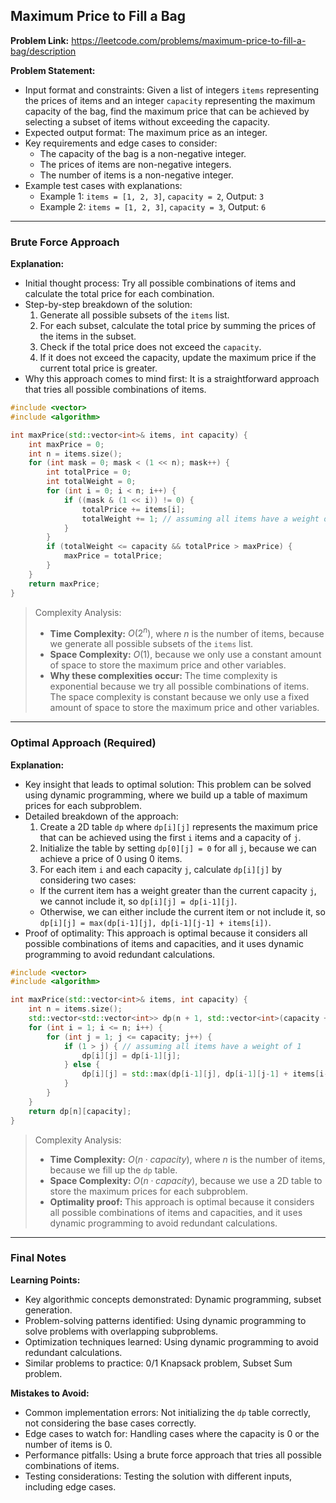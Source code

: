 ## Maximum Price to Fill a Bag
**Problem Link:** https://leetcode.com/problems/maximum-price-to-fill-a-bag/description

**Problem Statement:**
- Input format and constraints: Given a list of integers `items` representing the prices of items and an integer `capacity` representing the maximum capacity of the bag, find the maximum price that can be achieved by selecting a subset of items without exceeding the capacity.
- Expected output format: The maximum price as an integer.
- Key requirements and edge cases to consider:
  - The capacity of the bag is a non-negative integer.
  - The prices of items are non-negative integers.
  - The number of items is a non-negative integer.
- Example test cases with explanations:
  - Example 1: `items = [1, 2, 3]`, `capacity = 2`, Output: `3`
  - Example 2: `items = [1, 2, 3]`, `capacity = 3`, Output: `6`

---

### Brute Force Approach

**Explanation:**
- Initial thought process: Try all possible combinations of items and calculate the total price for each combination.
- Step-by-step breakdown of the solution:
  1. Generate all possible subsets of the `items` list.
  2. For each subset, calculate the total price by summing the prices of the items in the subset.
  3. Check if the total price does not exceed the `capacity`.
  4. If it does not exceed the capacity, update the maximum price if the current total price is greater.
- Why this approach comes to mind first: It is a straightforward approach that tries all possible combinations of items.

```cpp
#include <vector>
#include <algorithm>

int maxPrice(std::vector<int>& items, int capacity) {
    int maxPrice = 0;
    int n = items.size();
    for (int mask = 0; mask < (1 << n); mask++) {
        int totalPrice = 0;
        int totalWeight = 0;
        for (int i = 0; i < n; i++) {
            if ((mask & (1 << i)) != 0) {
                totalPrice += items[i];
                totalWeight += 1; // assuming all items have a weight of 1
            }
        }
        if (totalWeight <= capacity && totalPrice > maxPrice) {
            maxPrice = totalPrice;
        }
    }
    return maxPrice;
}
```

> Complexity Analysis:
> - **Time Complexity:** $O(2^n)$, where $n$ is the number of items, because we generate all possible subsets of the `items` list.
> - **Space Complexity:** $O(1)$, because we only use a constant amount of space to store the maximum price and other variables.
> - **Why these complexities occur:** The time complexity is exponential because we try all possible combinations of items. The space complexity is constant because we only use a fixed amount of space to store the maximum price and other variables.

---

### Optimal Approach (Required)

**Explanation:**
- Key insight that leads to optimal solution: This problem can be solved using dynamic programming, where we build up a table of maximum prices for each subproblem.
- Detailed breakdown of the approach:
  1. Create a 2D table `dp` where `dp[i][j]` represents the maximum price that can be achieved using the first `i` items and a capacity of `j`.
  2. Initialize the table by setting `dp[0][j] = 0` for all `j`, because we can achieve a price of 0 using 0 items.
  3. For each item `i` and each capacity `j`, calculate `dp[i][j]` by considering two cases:
    - If the current item has a weight greater than the current capacity `j`, we cannot include it, so `dp[i][j] = dp[i-1][j]`.
    - Otherwise, we can either include the current item or not include it, so `dp[i][j] = max(dp[i-1][j], dp[i-1][j-1] + items[i])`.
- Proof of optimality: This approach is optimal because it considers all possible combinations of items and capacities, and it uses dynamic programming to avoid redundant calculations.

```cpp
#include <vector>
#include <algorithm>

int maxPrice(std::vector<int>& items, int capacity) {
    int n = items.size();
    std::vector<std::vector<int>> dp(n + 1, std::vector<int>(capacity + 1, 0));
    for (int i = 1; i <= n; i++) {
        for (int j = 1; j <= capacity; j++) {
            if (1 > j) { // assuming all items have a weight of 1
                dp[i][j] = dp[i-1][j];
            } else {
                dp[i][j] = std::max(dp[i-1][j], dp[i-1][j-1] + items[i-1]);
            }
        }
    }
    return dp[n][capacity];
}
```

> Complexity Analysis:
> - **Time Complexity:** $O(n \cdot capacity)$, where $n$ is the number of items, because we fill up the `dp` table.
> - **Space Complexity:** $O(n \cdot capacity)$, because we use a 2D table to store the maximum prices for each subproblem.
> - **Optimality proof:** This approach is optimal because it considers all possible combinations of items and capacities, and it uses dynamic programming to avoid redundant calculations.

---

### Final Notes

**Learning Points:**
- Key algorithmic concepts demonstrated: Dynamic programming, subset generation.
- Problem-solving patterns identified: Using dynamic programming to solve problems with overlapping subproblems.
- Optimization techniques learned: Using dynamic programming to avoid redundant calculations.
- Similar problems to practice: 0/1 Knapsack problem, Subset Sum problem.

**Mistakes to Avoid:**
- Common implementation errors: Not initializing the `dp` table correctly, not considering the base cases correctly.
- Edge cases to watch for: Handling cases where the capacity is 0 or the number of items is 0.
- Performance pitfalls: Using a brute force approach that tries all possible combinations of items.
- Testing considerations: Testing the solution with different inputs, including edge cases.